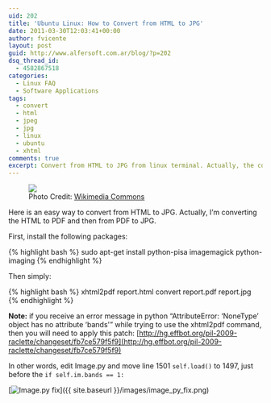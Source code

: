 ```yaml
---
uid: 202
title: 'Ubuntu Linux: How to Convert from HTML to JPG'
date: 2011-03-30T12:03:41+00:00
author: fvicente
layout: post
guid: http://www.alfersoft.com.ar/blog/?p=202
dsq_thread_id:
  - 4582867518
categories:
  - Linux FAQ
  - Software Applications
tags:
  - convert
  - html
  - jpeg
  - jpg
  - linux
  - ubuntu
  - xhtml
comments: true
excerpt: Convert from HTML to JPG from linux terminal. Actually, the convertsion is from HTML to PDF and then from PDF to JPG.
---
```

<figure>
	<img src="{{ site.baseurl }}/images/question.png">
	<figcaption>Photo Credit: <a href="http://commons.wikimedia.org/wiki/File:Gnome-dialog-question.svg" title="Wikimedia Commons"> Wikimedia Commons</a></figcaption>
</figure>

Here is an easy way to convert from HTML to JPG. Actually, I&#8217;m converting the HTML to PDF and then from PDF to JPG.

<!--more-->

First, install the following packages:

{% highlight bash %}
sudo apt-get install python-pisa imagemagick python-imaging
{% endhighlight %}

Then simply:

{% highlight bash %}
xhtml2pdf report.html
convert report.pdf report.jpg
{% endhighlight %}

**Note:** if you receive an error message in python &#8220;AttributeError: &#8216;NoneType&#8217; object has no attribute &#8216;bands'&#8221; while trying to use the xhtml2pdf command, then you will need to apply this patch: [http://hg.effbot.org/pil-2009-raclette/changeset/fb7ce579f5f9](http://hg.effbot.org/pil-2009-raclette/changeset/fb7ce579f5f9)

In other words, edit Image.py and move line 1501 `self.load()` to 1497, just before the `if self.im.bands == 1:`

[<img src="{{ site.baseurl }}/images/image_py_fix.png" alt="Image.py fix" title="Image py fix"/>]({{ site.baseurl }}/images/image_py_fix.png)

